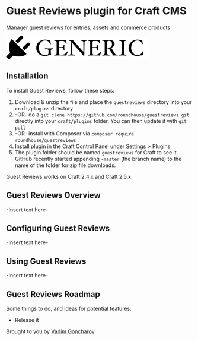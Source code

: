 # Guest Reviews plugin for Craft CMS

Manager guest reviews for entries, assets and commerce products

![Screenshot](resources/screenshots/plugin_logo.png)

## Installation

To install Guest Reviews, follow these steps:

1. Download & unzip the file and place the `guestreviews` directory into your `craft/plugins` directory
2.  -OR- do a `git clone https://github.com/roundhouse/guestreviews.git` directly into your `craft/plugins` folder.  You can then update it with `git pull`
3.  -OR- install with Composer via `composer require roundhouse/guestreviews`
4. Install plugin in the Craft Control Panel under Settings > Plugins
5. The plugin folder should be named `guestreviews` for Craft to see it.  GitHub recently started appending `-master` (the branch name) to the name of the folder for zip file downloads.

Guest Reviews works on Craft 2.4.x and Craft 2.5.x.

## Guest Reviews Overview

-Insert text here-

## Configuring Guest Reviews

-Insert text here-

## Using Guest Reviews

-Insert text here-

## Guest Reviews Roadmap

Some things to do, and ideas for potential features:

* Release it

Brought to you by [Vadim Goncharov](http://roundhouseagency.com/)
